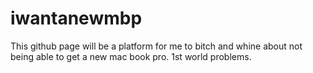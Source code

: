 # iwantanewmbp
This github page will be a platform for me to bitch and whine about not being able to get a new mac book pro.  1st world problems.
